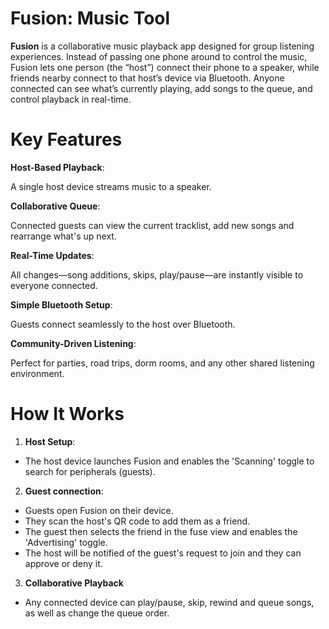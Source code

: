 # Fusion: Music Tool

**Fusion** is a collaborative music playback app designed for group listening experiences. Instead of passing one phone around to control the music, Fusion lets one person (the “host”) connect their phone to a speaker, while friends nearby connect to that host’s device via Bluetooth. Anyone connected can see what’s currently playing, add songs to the queue, and control playback in real-time.

# Key Features

**Host-Based Playback**:

A single host device streams music to a speaker.

**Collaborative Queue**:

Connected guests can view the current tracklist, add new songs and rearrange what's up next.

**Real-Time Updates**:

All changes—song additions, skips, play/pause—are instantly visible to everyone connected.

**Simple Bluetooth Setup**:

Guests connect seamlessly to the host over Bluetooth.

**Community-Driven Listening**:

Perfect for parties, road trips, dorm rooms, and any other shared listening environment.

# How It Works

1. **Host Setup**:
* The host device launches Fusion and enables the 'Scanning' toggle to search for peripherals (guests).

2. **Guest connection**:
* Guests open Fusion on their device.
* They scan the host's QR code to add them as a friend.
* The guest then selects the friend in the fuse view and enables the 'Advertising' toggle.
* The host will be notified of the guest's request to join and they can approve or deny it.

3. **Collaborative Playback**
* Any connected device can play/pause, skip, rewind and queue songs, as well as change the queue order.
